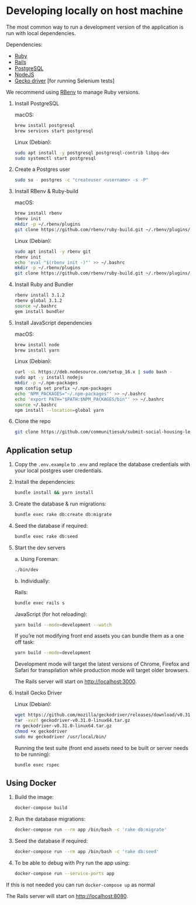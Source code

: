 # Developing locally on host machine

The most common way to run a development version of the application is run with local dependencies.

Dependencies:

- [Ruby](https://www.ruby-lang.org/en/)
- [Rails](https://rubyonrails.org/)
- [PostgreSQL](https://www.postgresql.org/)
- [NodeJS](https://nodejs.org/en/)
- [Gecko driver](https://github.com/mozilla/geckodriver/releases) [for running Selenium tests]

We recommend using [RBenv](https://github.com/rbenv/rbenv) to manage Ruby versions.

1. Install PostgreSQL

    macOS:

    ```bash
    brew install postgresql
    brew services start postgresql
    ```

    Linux (Debian):

    ```bash
    sudo apt install -y postgresql postgresql-contrib libpq-dev
    sudo systemctl start postgresql
    ```

2. Create a Postgres user

    ```bash
    sudo su - postgres -c "createuser <username> -s -P"
    ```

3. Install RBenv & Ruby-build

    macOS:

    ```bash
    brew install rbenv
    rbenv init
    mkdir -p ~/.rbenv/plugins
    git clone https://github.com/rbenv/ruby-build.git ~/.rbenv/plugins/ruby-build
    ```

    Linux (Debian):

    ```bash
    sudo apt install -y rbenv git
    rbenv init
    echo 'eval "$(rbenv init -)"' >> ~/.bashrc
    mkdir -p ~/.rbenv/plugins
    git clone https://github.com/rbenv/ruby-build.git ~/.rbenv/plugins/ruby-build
    ```

4. Install Ruby and Bundler

    ```bash
    rbenv install 3.1.2
    rbenv global 3.1.2
    source ~/.bashrc
    gem install bundler
    ```

5. Install JavaScript dependencies

    macOS:

    ```bash
    brew install node
    brew install yarn
    ```

    Linux (Debian):

    ```bash
    curl -sL https://deb.nodesource.com/setup_16.x | sudo bash -
    sudo apt -y install nodejs
    mkdir -p ~/.npm-packages
    npm config set prefix ~/.npm-packages
    echo 'NPM_PACKAGES="~/.npm-packages"' >> ~/.bashrc
    echo 'export PATH="$PATH:$NPM_PACKAGES/bin"' >> ~/.bashrc
    source ~/.bashrc
    npm install --location=global yarn
    ```

6. Clone the repo

    ```bash
    git clone https://github.com/communitiesuk/submit-social-housing-lettings-and-sales-data.git
    ```

## Application setup

1. Copy the `.env.example` to `.env` and replace the database credentials with your local postgres user credentials.

2. Install the dependencies:

    ```bash
    bundle install && yarn install
    ```

3. Create the database & run migrations:

    ```bash
    bundle exec rake db:create db:migrate
    ```

4. Seed the database if required:

    ```bash
    bundle exec rake db:seed
    ```

5. Start the dev servers

    a. Using Foreman:

    ```bash
    ./bin/dev
    ```

    b. Individually:

    Rails:

    ```bash
    bundle exec rails s
    ```

    JavaScript (for hot reloading):

    ```bash
    yarn build --mode=development --watch
    ```

    If you’re not modifying front end assets you can bundle them as a one off task:

    ```bash
    yarn build --mode=development
    ```

    Development mode will target the latest versions of Chrome, Firefox and Safari for transpilation while production mode will target older browsers.

    The Rails server will start on <http://localhost:3000>.

6. Install Gecko Driver

    Linux (Debian):

    ```bash
    wget https://github.com/mozilla/geckodriver/releases/download/v0.31.0/geckodriver-v0.31.0-linux64.tar.gz
    tar -xvzf geckodriver-v0.31.0-linux64.tar.gz
    rm geckodriver-v0.31.0-linux64.tar.gz
    chmod +x geckodriver
    sudo mv geckodriver /usr/local/bin/
    ```

    Running the test suite (front end assets need to be built or server needs to be running):

    ```bash
    bundle exec rspec
    ```

## Using Docker

1. Build the image:

    ```bash
    docker-compose build
    ```

2. Run the database migrations:

    ```bash
    docker-compose run --rm app /bin/bash -c 'rake db:migrate'
    ```

3. Seed the database if required:

    ```bash
    docker-compose run --rm app /bin/bash -c 'rake db:seed'
    ```

4. To be able to debug with Pry run the app using:

    ```bash
    docker-compose run --service-ports app
    ```

If this is not needed you can run `docker-compose up` as normal

The Rails server will start on <http://localhost:8080>.
